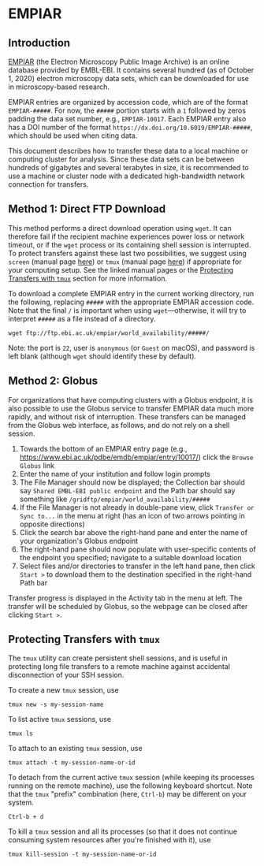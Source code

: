 # EMPIAR

## Introduction

[EMPIAR](https://www.ebi.ac.uk/pdbe/emdb/empiar/) (the Electron Microscopy Public Image Archive) is an online database provided by EMBL-EBI. It contains several hundred (as of October 1, 2020) electron microscopy data sets, which can be downloaded for use in microscopy-based research.

EMPIAR entries are organized by accession code, which are of the format `EMPIAR-#####`. For now, the `#####` portion starts with a `1` followed by zeros padding the data set number, e.g., `EMPIAR-10017`. Each EMPIAR entry also has a DOI number of the format `https://dx.doi.org/10.6019/EMPIAR-#####`, which should be used when citing data.

This document describes how to transfer these data to a local machine or computing cluster for analysis. Since these data sets can be between hundreds of gigabytes and several terabytes in size, it is recommended to use a machine or cluster node with a dedicated high-bandwidth network connection for transfers.

## Method 1: Direct FTP Download

This method performs a direct download operation using `wget`. It can therefore fail if the recipient machine experiences power loss or network timeout, or if the `wget` process or its containing shell session is interrupted. To protect transfers against these last two possibilities, we suggest using `screen` (manual page [here](https://linux.die.net/man/1/screen)) or `tmux` (manual page [here](https://linux.die.net/man/1/tmux)) if appropriate for your computing setup. See the linked manual pages or the [Protecting Transfers with `tmux`](#protecting-transfers-with-tmux) section for more information.

To download a complete EMPIAR entry in the current working directory, run the following, replacing `#####` with the appropriate EMPIAR accession code. Note that the final `/` is important when using `wget`—otherwise, it will try to interpret `#####` as a file instead of a directory.

```shell script
wget ftp://ftp.ebi.ac.uk/empiar/world_availability/#####/
```

Note: the port is `22`, user is `anonymous` (or `Guest` on macOS), and password is left blank (although `wget` should identify these by default).

## Method 2: Globus

For organizations that have computing clusters with a Globus endpoint, it is also possible to use the Globus service to transfer EMPIAR data much more rapidly, and without risk of interruption. These transfers can be managed from the Globus web interface, as follows, and do not rely on a shell session.

1. Towards the bottom of an EMPIAR entry page (e.g., https://www.ebi.ac.uk/pdbe/emdb/empiar/entry/10017/) click the `Browse Globus` link
2. Enter the name of your institution and follow login prompts
3. The File Manager should now be displayed; the Collection bar should say `Shared EMBL-EBI public endpoint` and the Path bar should say something like `/gridftp/empiar/world_availability/#####`
4. If the File Manager is not already in double-pane view, click `Transfer or Sync to...` in the menu at right (has an icon of two arrows pointing in opposite directions)
5. Click the search bar above the right-hand pane and enter the name of your organization's Globus endpoint
6. The right-hand pane should now populate with user-specific contents of the endpoint you specified; navigate to a suitable download location
7. Select files and/or directories to transfer in the left hand pane, then click `Start >` to download them to the destination specified in the right-hand Path bar

Transfer progress is displayed in the Activity tab in the menu at left. The transfer will be scheduled by Globus, so the webpage can be closed after clicking `Start >`. 

## Protecting Transfers with `tmux`

The `tmux` utility can create persistent shell sessions, and is useful in protecting long file transfers to a remote machine against accidental disconnection of your SSH session.

To create a new `tmux` session, use

```shell script
tmux new -s my-session-name
```

To list active `tmux` sessions, use

```shell script
tmux ls
```

To attach to an existing `tmux` session, use

```shell script
tmux attach -t my-session-name-or-id
```

To detach from the current active `tmux` session (while keeping its processes running on the remote machine), use the following keyboard shortcut. Note that the `tmux` "prefix" combination (here, `Ctrl-b`) may be different on your system.

```shell script
Ctrl-b + d
```

To kill a `tmux` session and all its processes (so that it does not continue consuming system resources after you're finished with it), use

```shell script
tmux kill-session -t my-session-name-or-id
```
